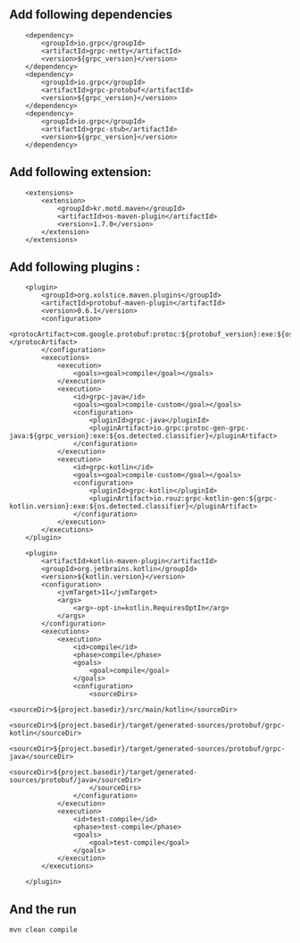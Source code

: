 
## Add following dependencies

        <dependency>
            <groupId>io.grpc</groupId>
            <artifactId>grpc-netty</artifactId>
            <version>${grpc_version}</version>
        </dependency>
        <dependency>
            <groupId>io.grpc</groupId>
            <artifactId>grpc-protobuf</artifactId>
            <version>${grpc_version}</version>
        </dependency>
        <dependency>
            <groupId>io.grpc</groupId>
            <artifactId>grpc-stub</artifactId>
            <version>${grpc_version}</version>
        </dependency>


## Add following extension:
        <extensions>
            <extension>
                <groupId>kr.motd.maven</groupId>
                <artifactId>os-maven-plugin</artifactId>
                <version>1.7.0</version>
            </extension>
        </extensions>

## Add following plugins :

        <plugin>
            <groupId>org.xolstice.maven.plugins</groupId>
            <artifactId>protobuf-maven-plugin</artifactId>
            <version>0.6.1</version>
            <configuration>
                <protocArtifact>com.google.protobuf:protoc:${protobuf_version}:exe:${os.detected.classifier}</protocArtifact>
            </configuration>
            <executions>
                <execution>
                    <goals><goal>compile</goal></goals>
                </execution>
                <execution>
                    <id>grpc-java</id>
                    <goals><goal>compile-custom</goal></goals>
                    <configuration>
                        <pluginId>grpc-java</pluginId>
                        <pluginArtifact>io.grpc:protoc-gen-grpc-java:${grpc_version}:exe:${os.detected.classifier}</pluginArtifact>
                    </configuration>
                </execution>
                <execution>
                    <id>grpc-kotlin</id>
                    <goals><goal>compile-custom</goal></goals>
                    <configuration>
                        <pluginId>grpc-kotlin</pluginId>
                        <pluginArtifact>io.rouz:grpc-kotlin-gen:${grpc-kotlin.version}:exe:${os.detected.classifier}</pluginArtifact>
                    </configuration>
                </execution>
            </executions>
        </plugin>

        <plugin>
            <artifactId>kotlin-maven-plugin</artifactId>
            <groupId>org.jetbrains.kotlin</groupId>
            <version>${kotlin.version}</version>
            <configuration>
                <jvmTarget>11</jvmTarget>
                <args>
                    <arg>-opt-in=kotlin.RequiresOptIn</arg>
                </args>
            </configuration>
            <executions>
                <execution>
                    <id>compile</id>
                    <phase>compile</phase>
                    <goals>
                        <goal>compile</goal>
                    </goals>
                    <configuration>
                        <sourceDirs>
                            <sourceDir>${project.basedir}/src/main/kotlin</sourceDir>
                            <sourceDir>${project.basedir}/target/generated-sources/protobuf/grpc-kotlin</sourceDir>
                            <sourceDir>${project.basedir}/target/generated-sources/protobuf/grpc-java</sourceDir>
                            <sourceDir>${project.basedir}/target/generated-sources/protobuf/java</sourceDir>
                        </sourceDirs>
                    </configuration>
                </execution>
                <execution>
                    <id>test-compile</id>
                    <phase>test-compile</phase>
                    <goals>
                        <goal>test-compile</goal>
                    </goals>
                </execution>
            </executions>

        </plugin>

## And the run
    mvn clean compile
